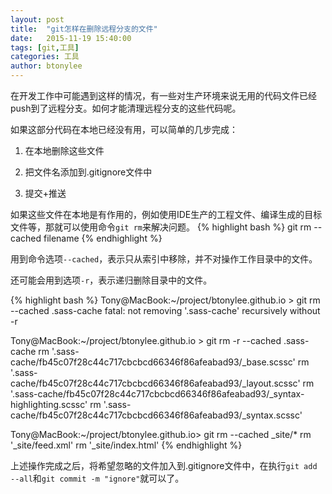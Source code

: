 ```yaml
---
layout: post
title:  "git怎样在删除远程分支的文件"
date:   2015-11-19 15:40:00
tags: [git,工具]
categories: 工具
author: btonylee
---
```


在开发工作中可能遇到这样的情况，有一些对生产环境来说无用的代码文件已经push到了远程分支。如何才能清理远程分支的这些代码呢。

如果这部分代码在本地已经没有用，可以简单的几步完成：

1. 在本地删除这些文件

2.  把文件名添加到.gitignore文件中

3.  提交+推送

如果这些文件在本地是有作用的，例如使用IDE生产的工程文件、编译生成的目标文件等，那就可以使用命令`git rm`来解决问题。
{% highlight bash %}
git rm --cached filename
{% endhighlight %}

用到命令选项`--cached`，表示只从索引中移除，并不对操作工作目录中的文件。

还可能会用到选项`-r`，表示递归删除目录中的文件。

{% highlight bash %}
Tony@MacBook:~/project/btonylee.github.io > git rm --cached .sass-cache
fatal: not removing '.sass-cache' recursively without -r

Tony@MacBook:~/project/btonylee.github.io > git rm -r  --cached .sass-cache
rm '.sass-cache/fb45c07f28c44c717cbcbcd66346f86afeabad93/_base.scssc'
rm '.sass-cache/fb45c07f28c44c717cbcbcd66346f86afeabad93/_layout.scssc'
rm '.sass-cache/fb45c07f28c44c717cbcbcd66346f86afeabad93/_syntax-highlighting.scssc'
rm '.sass-cache/fb45c07f28c44c717cbcbcd66346f86afeabad93/_syntax.scssc'

Tony@MacBook:~/project/btonylee.github.io> git rm --cached _site/*
rm '_site/feed.xml'
rm '_site/index.html'
{% endhighlight %}

上述操作完成之后，将希望忽略的文件加入到.gitignore文件中，在执行`git add --all`和`git commit -m "ignore"`就可以了。

